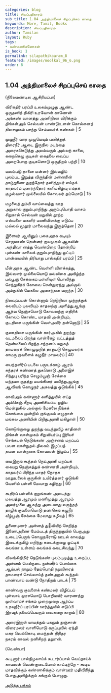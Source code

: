 ```yaml
---
categories: blog
title: சிலப்பதிகாரம்
sub_title: 1.04 அந்திமாலைச் சிறப்புசெய் காதை
keywords: More, Tamil, Books
description: சிலப்பதிகாரம்
author: Tamilan
layout: Ruby
tags:
- கண்மணிகணேசன்
is_book: 1
permalink: silapathikaaram_8
featured: /images/noolkal_96_6.png
order: 8
---
```



## 1.04 அந்திமாலைச் சிறப்புசெய் காதை

(நிலைமண்டில ஆசிரியப்பா)

விரிகதிர் பரப்பி உலகம்முழுது ஆண்ட  
ஒருதனித் திகிரி உரவோன் காணேன்  
அங்கண் வானத்து அணிநிலா விரிக்கும்  
திங்கள்அம் செல்வன் யாண்டுஉளன் கொல்எனத்  
திசைமுகம் பசந்து செம்மலர்க் கண்கள் | 5

முழுநீர் வார முழுமெயும் பனித்துத்  
திரைநீர் ஆடை இருநில மடந்தை  
அரைசுகெடுத்து அலம்வரும் அல்லற் காலை,  
கறைகெழு குடிகள் கைதலை வைப்ப  
அறைபோகு குடிகளொடு ஒருதிறம் பற்றி | 10

வலம்படு தானை மன்னர் இல்வழிப்  
புலம்பட இறுத்த விருந்தின் மன்னரின்  
தாழ்துணை துறந்தோர் தனித்துயர் எய்தக்  
காதலர்ப் புணர்ந்தோர் களிமகிழ்வு எய்தக்  
குழல்வளர் முல்லையில் கோவலர் தம்மொடு | 15

மழலைத் தும்பி வாய்வைத்து ஊத  
அறுகால் குறும்புஎறிந்து அரும்புபொதி வாசம்  
சிறுகால் செல்வன் மறுகில் தூற்ற  
எல்வளை மகளிர் மணிவிளக்கு எடுப்ப  
மல்லல் மூதூர் மாலைவந்து இருத்தென | 20

இளையர் ஆயினும் பகைஅரசு கடியும்  
செருமாண் தென்னர் குலமுதல் ஆகலின்  
அந்திவா னத்து வெண்பிறை தோன்றிப்  
புன்கண் மாலைக் குறும்புஎறிந்து ஓட்டிப்  
பான்மையில் திரியாது பால்கதிர் பரப்பி | 25

மீன்அரசு ஆண்ட வெள்ளி விளக்கத்து,  
இல்வளர் முல்லையொடு மல்லிகை அவிழ்ந்த  
பல்பூஞ் சேக்கைப் பள்ளியுள் பொலிந்து  
செந்துகிர்க் கோவை சென்றுஏந்து அல்குல்  
அம்துகில் மேகலை அசைந்தன வருந்த | 30

நிலவுப்பயன் கொள்ளும் நெடுநிலா முற்றத்துக்  
கலவியும் புலவியும் காதலற்கு அளித்துஆங்கு  
ஆர்வ நெஞ்சமொடு கோவலற்கு எதிரிக்  
கோலம் கொண்ட மாதவி அன்றியும்,  
குடதிசை மருங்கின் வெள்அயிர் தன்னொடு | 35

குணதிசை மருங்கின் கார்அகில் துறந்து  
வடமலைப் பிறந்த வான்கேழ் வட்டத்துத்  
தென்மலைப் பிறந்த சந்தனம் மறுகத்  
தாமரைக் கொழுமுறித் தாதுபடு செழுமலர்க்  
காமரு குவளைக் கழுநீர் மாமலர்ப் | 40

பைந்தளிர்ப் படலை பருஉக்காழ் ஆரம்  
சுந்தரச் சுண்ணத் துகளொடு அளைஇச்  
சிந்துபு பரிந்த செழும்பூஞ் சேக்கை  
மந்தமா ருதத்து மயங்கினர் மலிந்துஆங்கு  
ஆவியங் கொழுநர் அகலத்து ஒடுங்கிக் | 45

காவிஅம் கண்ணார் களித்துயில் எய்த  
அம்செஞ் சீறடி அணிசிலம்பு ஒழிய  
மென்துகில் அல்குல் மேகலை நீங்கக்  
கொங்கை முன்றில் குங்குமம் எழுதாள்  
மங்கல அணியின் பிறிதுஅணி மகிழாள் | 50

கொடுங்குழை துறந்து வடிந்துவீழ் காதினள்  
திங்கள் வாள்முகம் சிறுவியர்ப்பு இரியச்  
செங்கயல் நெடுங்கண் அஞ்சனம் மறப்பப்  
பவள வாள்நுதல் திலகம் இழப்பத்  
தவள வாள்நகை கோவலன் இழப்ப | 55

மைஇருங் கூந்தல் நெய்அணி மறப்பக்  
கையறு நெஞ்சத்துக் கண்ணகி அன்றியும்,  
காதலர்ப் பிரிந்த மாதர் நோதக  
ஊதுஉலைக் குருகின் உயிர்த்தனர் ஒடுங்கி  
வேனில் பள்ளி மேவாது கழிந்து | 60

கூதிர்ப் பள்ளிக் குறுங்கண் அடைத்து  
மலயத்து ஆரமும் மணிமுத்து ஆரமும்  
அலர்முலை ஆகத்து அடையாது வருந்தத்  
தாழிக் குவளையொடு தண்செங் கழுநீர்  
வீழ்பூஞ் சேக்கை மேவாது கழியத் | 65

துணைபுணர் அன்னத் து஡வியிற் செறித்த  
இணைஅணை மேம்படத் திருந்துதுயில் பெறாஅது  
உடைப்பெருங் கொழுநரோடு ஊடல் காலத்து  
இடைக்குமிழ் எறிந்து கடைக்குழை ஓட்டிக்  
கலங்கா உள்ளம் கலங்கக் கடைசிவந்து | 70

விலங்கிநிமிர் நெடுங்கண் புலம்புமுத்து உறைப்ப,  
அன்னம் மெல்நடை நன்னீர்ப் பொய்கை  
ஆம்பல் நாறும் தேம்பொதி நறுவிரைத்  
தாமரைச் செவ்வாய்த் தண்அறல் கூந்தல்  
பாண்வாய் வண்டு நோதிறம் பாடக் | 75

காண்வரு குவளைக் கண்மலர் விழிப்பப்  
புள்வாய் முரசமொடு பொறிமயிர் வாரணத்து  
முள்வாய்ச் சங்கம் முறைமுறை ஆர்ப்ப  
உரவுநீர்ப் பரப்பின் ஊர்த்துயில் எடுப்பி  
இரவுத் தலைப்பெயரும் வைகறை காறும் | 80

அரைஇருள் யாமத்தும் பகலும் துஞ்சான்  
விரைமலர் வாளியொடு கருப்புவில் ஏந்தி  
மகர வெல்கொடி மைந்தன் திரிதர  
நகரம் காவல் நனிசிறந் ததுஎன்.

(வெண்பா)

கூடினார் பால்நிழலாய்க் கூடார்ப்பால் வெய்தாய்க்  
காவலன் வெண்குடைபோல் காட்டிற்றே - கூடிய  
மாதவிக்கும் கண்ணகிக்கும் வான்ஊர் மதிவிரிந்து  
போதுஅவிழ்க்கும் கங்குல் பொழுது.

[அடுத்த பக்கம்](silapathikaaram_9)